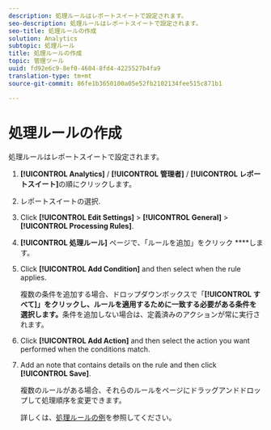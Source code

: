 ```yaml
---
description: 処理ルールはレポートスイートで設定されます。
seo-description: 処理ルールはレポートスイートで設定されます。
seo-title: 処理ルールの作成
solution: Analytics
subtopic: 処理ルール
title: 処理ルールの作成
topic: 管理ツール
uuid: fd92e6c9-8ef0-4604-8fd4-4225527b4fa9
translation-type: tm+mt
source-git-commit: 86fe1b3650100a05e52fb2102134fee515c871b1

---
```



# 処理ルールの作成

処理ルールはレポートスイートで設定されます。

1. **[!UICONTROL Analytics]** / **[!UICONTROL 管理者]** / **[!UICONTROL レポートスイート]**&#x200B;の順にクリックします。
1. レポートスイートの選択.
1. Click **[!UICONTROL Edit Settings]** &gt; **[!UICONTROL General]** &gt; **[!UICONTROL Processing Rules]**.
1. **[!UICONTROL 処理ルール]** ページで、「ルールを追加」をクリック ****&#x200B;します。
1. Click **[!UICONTROL Add Condition]** and then select when the rule applies.

   複数の条件を追加する場合、ドロップダウンボックスで「**[!UICONTROL すべて]」をクリックし、ルールを適用するために一致する必要がある条件を選択します。**&#x200B;条件を追加しない場合は、定義済みのアクションが常に実行されます。

1. Click **[!UICONTROL Add Action]** and then select the action you want performed when the conditions match.
1. Add an note that contains details on the rule and then click **[!UICONTROL Save]**.

   複数のルールがある場合、それらのルールをページにドラッグアンドドロップして処理順序を変更できます。

   詳しくは、[処理ルールの例](../../../../admin/admin/c-processing-rules/processing-rules-examples/processing-rules-examples.md#concept_92527719A66849058108300DAE8A506B)を参照してください。
